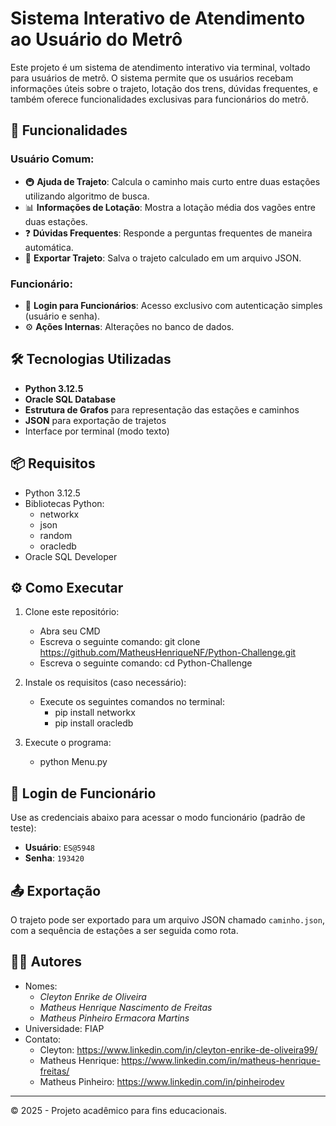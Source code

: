 # Sistema Interativo de Atendimento ao Usuário do Metrô

Este projeto é um sistema de atendimento interativo via terminal, voltado para usuários de metrô. O sistema permite que os usuários recebam informações úteis sobre o trajeto, lotação dos trens, dúvidas frequentes, e também oferece funcionalidades exclusivas para funcionários do metrô.

## 🧠 Funcionalidades

### Usuário Comum:
- 🚇 **Ajuda de Trajeto**: Calcula o caminho mais curto entre duas estações utilizando algoritmo de busca.
- 📊 **Informações de Lotação**: Mostra a lotação média dos vagões entre duas estações.
- ❓ **Dúvidas Frequentes**: Responde a perguntas frequentes de maneira automática.
- 💾 **Exportar Trajeto**: Salva o trajeto calculado em um arquivo JSON.

### Funcionário:
- 🔐 **Login para Funcionários**: Acesso exclusivo com autenticação simples (usuário e senha).
- ⚙️ **Ações Internas**: Alterações no banco de dados.

## 🛠️ Tecnologias Utilizadas

- **Python 3.12.5**
- **Oracle SQL Database**
- **Estrutura de Grafos** para representação das estações e caminhos
- **JSON** para exportação de trajetos
- Interface por terminal (modo texto)

## 📦 Requisitos

- Python 3.12.5
- Bibliotecas Python:
  - networkx
  - json
  - random
  - oracledb
- Oracle SQL Developer

## ⚙️ Como Executar

1. Clone este repositório:
   - Abra seu CMD
   - Escreva o seguinte comando: git clone https://github.com/MatheusHenriqueNF/Python-Challenge.git
   - Escreva o seguinte comando: cd Python-Challenge

2. Instale os requisitos (caso necessário):
   - Execute os seguintes comandos no terminal:
      - pip install networkx
      - pip install oracledb

3. Execute o programa:
   - python Menu.py

## 🔐 Login de Funcionário

Use as credenciais abaixo para acessar o modo funcionário (padrão de teste):

- **Usuário**: `ES@5948`
- **Senha**: `193420`

## 📤 Exportação

O trajeto pode ser exportado para um arquivo JSON chamado `caminho.json`, com a sequência de estações a ser seguida como rota.

## 👨‍💻 Autores

- Nomes:
   - *Cleyton Enrike de Oliveira*
   - *Matheus Henrique Nascimento de Freitas*
   - *Matheus Pinheiro Ermacora Martins*
- Universidade: FIAP
- Contato:
   - Cleyton: https://www.linkedin.com/in/cleyton-enrike-de-oliveira99/
   - Matheus Henrique: https://www.linkedin.com/in/matheus-henrique-freitas/
   - Matheus Pinheiro: https://www.linkedin.com/in/pinheirodev

---

© 2025 - Projeto acadêmico para fins educacionais.
